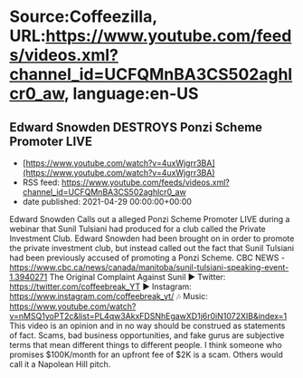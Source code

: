 # Source:Coffeezilla, URL:https://www.youtube.com/feeds/videos.xml?channel_id=UCFQMnBA3CS502aghlcr0_aw, language:en-US

## Edward Snowden DESTROYS Ponzi Scheme Promoter LIVE
 - [https://www.youtube.com/watch?v=4uxWjgrr3BA](https://www.youtube.com/watch?v=4uxWjgrr3BA)
 - RSS feed: https://www.youtube.com/feeds/videos.xml?channel_id=UCFQMnBA3CS502aghlcr0_aw
 - date published: 2021-04-29 00:00:00+00:00

Edward Snowden Calls out a alleged Ponzi Scheme Promoter LIVE during a webinar that Sunil Tulsiani had produced for a club called the Private Investment Club. Edward Snowden had been brought on in order to promote the private investment club, but instead called out the fact that Sunil Tulsiani had been previously accused of promoting a Ponzi Scheme. 
CBC NEWS - https://www.cbc.ca/news/canada/manitoba/sunil-tulsiani-speaking-event-1.3940271
The Original Complaint Against Sunil 
► Twitter: https://twitter.com/coffeebreak_YT
► Instagram: https://www.instagram.com/coffeebreak_yt/
🎶 Music: https://www.youtube.com/watch?v=nMSQ1yoPT2c&list=PL4qw3AkxFDSNhEgawXD1j6r0iN1072XIB&index=1
This video is an opinion and in no way should be construed as statements of fact. Scams, bad business opportunities, and fake gurus are subjective terms that mean different things to different people. I think someone who promises $100K/month for an upfront fee of $2K is a scam. Others would call it a Napolean Hill pitch.

